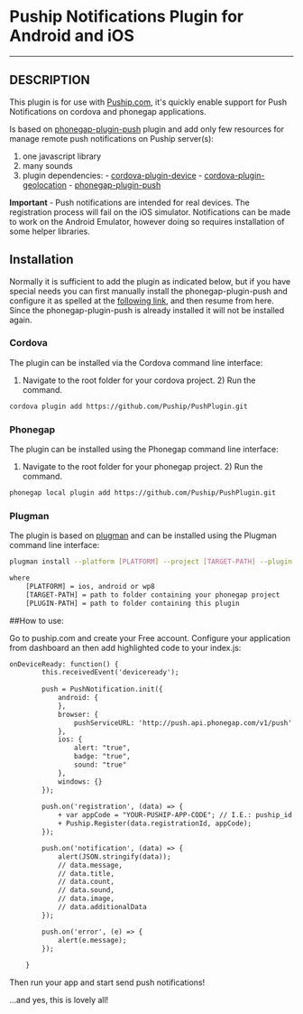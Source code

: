 # Puship Notifications Plugin for Android and iOS

---

## DESCRIPTION

This plugin is for use with [Puship.com](https://www.puship.com), it's quickly enable support for Push Notifications on cordova and phonegap applications.

Is based on [phonegap-plugin-push](https://github.com/phonegap/phonegap-plugin-push) plugin and add only few resources for manage remote push notifications on Puship server(s):
1) one javascript library
2) many sounds
3) plugin dependencies: - [cordova-plugin-device](https://github.com/apache/cordova-plugin-device)
						- [cordova-plugin-geolocation](https://github.com/apache/cordova-plugin-geolocation)
						- [phonegap-plugin-push](https://github.com/phonegap/phonegap-plugin-push)



**Important** - Push notifications are intended for real devices. The registration process will fail on the iOS simulator. Notifications can be made to work on the Android Emulator, however doing so requires installation of some helper libraries.


## Installation

Normally it is sufficient to add the plugin as indicated below, but if you have special needs you can first manually install the phonegap-plugin-push and configure it as spelled at the [following link](https://github.com/phonegap/phonegap-plugin-push/blob/master/README.md), and then resume from here. Since the phonegap-plugin-push is already installed it will not be installed again.


### Cordova

The plugin can be installed via the Cordova command line interface:

1) Navigate to the root folder for your cordova project. 2) Run the command.

```sh
cordova plugin add https://github.com/Puship/PushPlugin.git
```

### Phonegap

The plugin can be installed using the Phonegap command line interface:

1) Navigate to the root folder for your phonegap project. 2) Run the command.

```sh
phonegap local plugin add https://github.com/Puship/PushPlugin.git
```

### Plugman

The plugin is based on [plugman](https://github.com/apache/cordova-plugman) and can be installed using the Plugman command line interface:

```sh
plugman install --platform [PLATFORM] --project [TARGET-PATH] --plugin [PLUGIN-PATH]

where
	[PLATFORM] = ios, android or wp8
	[TARGET-PATH] = path to folder containing your phonegap project
	[PLUGIN-PATH] = path to folder containing this plugin
```

##<a name="automatic_installation"></a>How to use:

Go to puship.com and create your Free account. Configure your application from dashboard an then add highlighted code to your index.js:


```diff
onDeviceReady: function() {
        this.receivedEvent('deviceready');
		
		push = PushNotification.init({
			android: {
			},
			browser: {
				pushServiceURL: 'http://push.api.phonegap.com/v1/push'
			},
			ios: {
				alert: "true",
				badge: "true",
				sound: "true"
			},
			windows: {}
		});
		
		push.on('registration', (data) => {
			+ var appCode = "YOUR-PUSHIP-APP-CODE"; // I.E.: puship_id = "h1mCVGaP9dtGnwG"
			+ Puship.Register(data.registrationId, appCode);
		});

		push.on('notification', (data) => {
			alert(JSON.stringify(data));
			// data.message,
			// data.title,
			// data.count,
			// data.sound,
			// data.image,
			// data.additionalData
		});

		push.on('error', (e) => {
			alert(e.message);
		});
		
    }
```

Then run your app and start send push notifications!

...and yes, this is lovely all!
